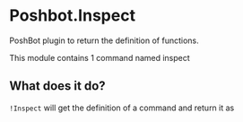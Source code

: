 # Poshbot.Inspect

PoshBot plugin to return the definition of functions.

This module contains 1 command named inspect

## What does it do?

`!Inspect` will get the definition of a command and return it as
